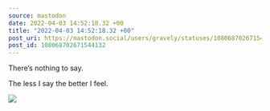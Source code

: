 ```yaml
---
source: mastodon
date: 2022-04-03 14:52:18.32 +00
title: "2022-04-03 14:52:18.32 +00"
post_uri: https://mastodon.social/users/gravely/statuses/108068702671544132
post_id: 108068702671544132
---
```

There’s nothing to say.

The less I say the better I feel.


![](/images/108068702634264207.jpg)

